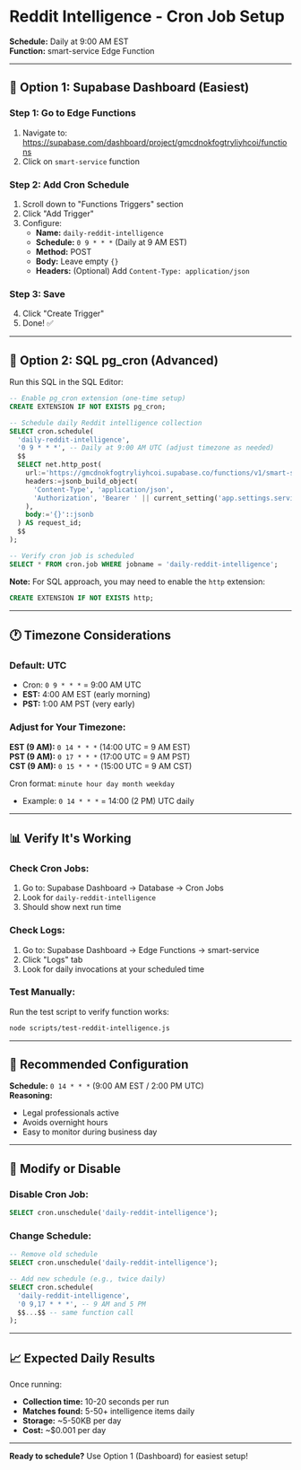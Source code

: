 # Reddit Intelligence - Cron Job Setup

**Schedule:** Daily at 9:00 AM EST  
**Function:** smart-service Edge Function

---

## 🎯 Option 1: Supabase Dashboard (Easiest)

### Step 1: Go to Edge Functions
1. Navigate to: https://supabase.com/dashboard/project/gmcdnokfogtryliyhcoi/functions
2. Click on `smart-service` function

### Step 2: Add Cron Schedule
1. Scroll down to "Functions Triggers" section
2. Click "Add Trigger"
3. Configure:
   - **Name:** `daily-reddit-intelligence`
   - **Schedule:** `0 9 * * *` (Daily at 9 AM EST)
   - **Method:** POST
   - **Body:** Leave empty `{}`
   - **Headers:** (Optional) Add `Content-Type: application/json`

### Step 3: Save
4. Click "Create Trigger"
5. Done! ✅

---

## 🎯 Option 2: SQL pg_cron (Advanced)

Run this SQL in the SQL Editor:

```sql
-- Enable pg_cron extension (one-time setup)
CREATE EXTENSION IF NOT EXISTS pg_cron;

-- Schedule daily Reddit intelligence collection
SELECT cron.schedule(
  'daily-reddit-intelligence',
  '0 9 * * *', -- Daily at 9:00 AM UTC (adjust timezone as needed)
  $$
  SELECT net.http_post(
    url:='https://gmcdnokfogtryliyhcoi.supabase.co/functions/v1/smart-service',
    headers:=jsonb_build_object(
      'Content-Type', 'application/json',
      'Authorization', 'Bearer ' || current_setting('app.settings.service_role_key', true)
    ),
    body:='{}'::jsonb
  ) AS request_id;
  $$
);

-- Verify cron job is scheduled
SELECT * FROM cron.job WHERE jobname = 'daily-reddit-intelligence';
```

**Note:** For SQL approach, you may need to enable the `http` extension:
```sql
CREATE EXTENSION IF NOT EXISTS http;
```

---

## 🕐 Timezone Considerations

### Default: UTC
- Cron: `0 9 * * *` = 9:00 AM UTC
- **EST:** 4:00 AM EST (early morning)
- **PST:** 1:00 AM PST (very early)

### Adjust for Your Timezone:

**EST (9 AM):** `0 14 * * *` (14:00 UTC = 9 AM EST)  
**PST (9 AM):** `0 17 * * *` (17:00 UTC = 9 AM PST)  
**CST (9 AM):** `0 15 * * *` (15:00 UTC = 9 AM CST)

Cron format: `minute hour day month weekday`
- Example: `0 14 * * *` = 14:00 (2 PM) UTC daily

---

## 📊 Verify It's Working

### Check Cron Jobs:
1. Go to: Supabase Dashboard → Database → Cron Jobs
2. Look for `daily-reddit-intelligence`
3. Should show next run time

### Check Logs:
1. Go to: Supabase Dashboard → Edge Functions → smart-service
2. Click "Logs" tab
3. Look for daily invocations at your scheduled time

### Test Manually:
Run the test script to verify function works:
```bash
node scripts/test-reddit-intelligence.js
```

---

## 🎯 Recommended Configuration

**Schedule:** `0 14 * * *` (9:00 AM EST / 2:00 PM UTC)  
**Reasoning:**
- Legal professionals active
- Avoids overnight hours
- Easy to monitor during business day

---

## 🔧 Modify or Disable

### Disable Cron Job:
```sql
SELECT cron.unschedule('daily-reddit-intelligence');
```

### Change Schedule:
```sql
-- Remove old schedule
SELECT cron.unschedule('daily-reddit-intelligence');

-- Add new schedule (e.g., twice daily)
SELECT cron.schedule(
  'daily-reddit-intelligence',
  '0 9,17 * * *', -- 9 AM and 5 PM
  $$...$$ -- same function call
);
```

---

## 📈 Expected Daily Results

Once running:
- **Collection time:** 10-20 seconds per run
- **Matches found:** 5-50+ intelligence items daily
- **Storage:** ~5-50KB per day
- **Cost:** ~$0.001 per day

---

**Ready to schedule?** Use Option 1 (Dashboard) for easiest setup!
